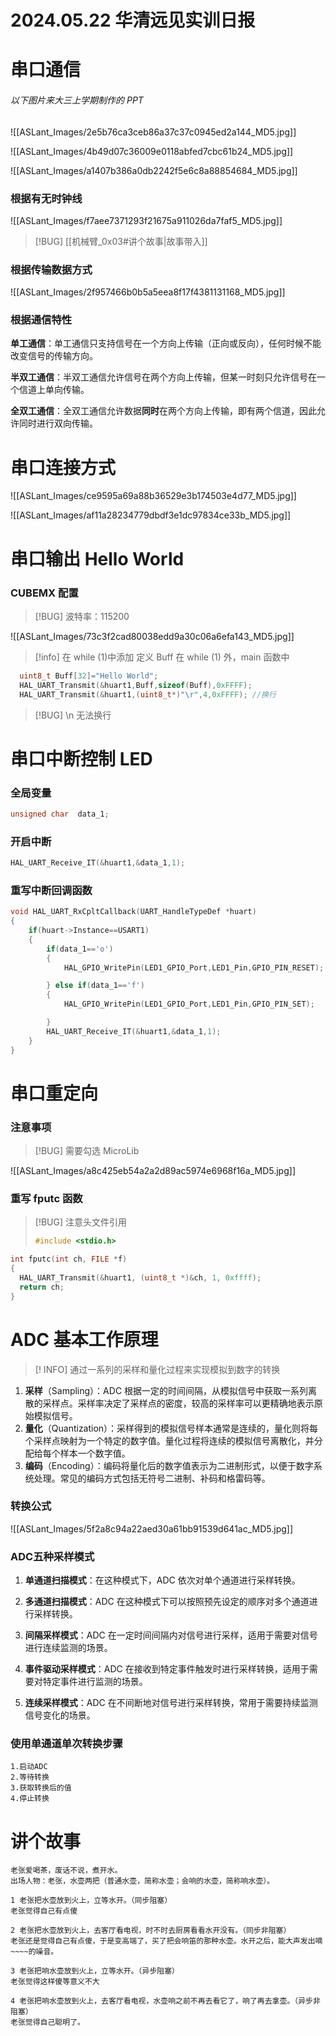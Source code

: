 # 2024.05.22 华清远见实训日报
# 串口通信
###### 以下图片来大三上学期制作的 PPT
![[ASLant_Images/2e5b76ca3ceb86a37c37c0945ed2a144_MD5.jpg]]

![[ASLant_Images/4b49d07c36009e0118abfed7cbc61b24_MD5.jpg]]

![[ASLant_Images/a1407b386a0db2242f5e6c8a88854684_MD5.jpg]]
### 根据有无时钟线
![[ASLant_Images/f7aee7371293f21675a911026da7faf5_MD5.jpg]]

> [!BUG] [[机械臂_0x03#讲个故事|故事带入]]

### 根据传输数据方式
![[ASLant_Images/2f957466b0b5a5eea8f17f4381131168_MD5.jpg]]

### 根据通信特性

**单工通信**：单工通信只支持信号在一个方向上传输（正向或反向），任何时候不能改变信号的传输方向。

**半双工通信**：半双工通信允许信号在两个方向上传输，但某一时刻只允许信号在一个信道上单向传输。

**全双工通信**：全双工通信允许数据**同时**在两个方向上传输，即有两个信道，因此允许同时进行双向传输。

# 串口连接方式

![[ASLant_Images/ce9595a69a88b36529e3b174503e4d77_MD5.jpg]]

![[ASLant_Images/af11a28234779dbdf3e1dc97834ce33b_MD5.jpg]]

# 串口输出 Hello World

### CUBEMX 配置

> [!BUG] 波特率：115200

![[ASLant_Images/73c3f2cad80038edd9a30c06a6efa143_MD5.jpg]]

> [!info] 在 while (1)中添加
> 定义 Buff 在 while (1) 外，main 函数中

```c
  uint8_t Buff[32]="Hello World";
  HAL_UART_Transmit(&huart1,Buff,sizeof(Buff),0xFFFF);
  HAL_UART_Transmit(&huart1,(uint8_t*)"\r",4,0xFFFF); //换行
```

> [!BUG]  \\n 无法换行
 
# 串口中断控制 LED

### 全局变量
```c
unsigned char  data_1;
```
### 开启中断
```c
HAL_UART_Receive_IT(&huart1,&data_1,1);
```

### 重写中断回调函数
```c
void HAL_UART_RxCpltCallback(UART_HandleTypeDef *huart)
{
    if(huart->Instance==USART1)
    {
        if(data_1=='o')
        {
            HAL_GPIO_WritePin(LED1_GPIO_Port,LED1_Pin,GPIO_PIN_RESET);

        } else if(data_1=='f')
        {
            HAL_GPIO_WritePin(LED1_GPIO_Port,LED1_Pin,GPIO_PIN_SET);

        }
        HAL_UART_Receive_IT(&huart1,&data_1,1);
    }
}
```

# 串口重定向

### 注意事项

> [!BUG] 需要勾选 MicroLib

![[ASLant_Images/a8c425eb54a2a2d89ac5974e6968f16a_MD5.jpg]]

### 重写 fputc 函数

> [!BUG] 注意头文件引用
> ```c
> #include <stdio.h>
> ```

```c
int fputc(int ch, FILE *f)
{
  HAL_UART_Transmit(&huart1, (uint8_t *)&ch, 1, 0xffff);
  return ch;
}
```

# ADC 基本工作原理

> [! INFO] 通过一系列的采样和量化过程来实现模拟到数字的转换

1. **采样**（Sampling）：ADC 根据一定的时间间隔，从模拟信号中获取一系列离散的采样点。采样率决定了采样点的密度，较高的采样率可以更精确地表示原始模拟信号。
2. **量化**（Quantization）：采样得到的模拟信号样本通常是连续的，量化则将每个采样点映射为一个特定的数字值。量化过程将连续的模拟信号离散化，并分配给每个样本一个数字值。
3. **编码**（Encoding）：编码将量化后的数字值表示为二进制形式，以便于数字系统处理。常见的编码方式包括无符号二进制、补码和格雷码等。

### 转换公式

![[ASLant_Images/5f2a8c94a22aed30a61bb91539d641ac_MD5.jpg]]

### ADC五种采样模式

1. **单通道扫描模式**：在这种模式下，ADC 依次对单个通道进行采样转换。

2. **多通道扫描模式**：ADC 在这种模式下可以按照预先设定的顺序对多个通道进行采样转换。

3. **间隔采样模式**：ADC 在一定时间间隔内对信号进行采样，适用于需要对信号进行连续监测的场景。

4. **事件驱动采样模式**：ADC 在接收到特定事件触发时进行采样转换，适用于需要对特定事件进行监测的场景。

5. **连续采样模式**：ADC 在不间断地对信号进行采样转换，常用于需要持续监测信号变化的场景。

### 使用单通道单次转换步骤

```text
1.启动ADC
2.等待转换
3.获取转换后的值
4.停止转换
```



















































# 讲个故事
```text
老张爱喝茶，废话不说，煮开水。
出场人物：老张，水壶两把（普通水壶，简称水壶；会响的水壶，简称响水壶）。

1 老张把水壶放到火上，立等水开。（同步阻塞）
老张觉得自己有点傻

2 老张把水壶放到火上，去客厅看电视，时不时去厨房看看水开没有。（同步非阻塞）
老张还是觉得自己有点傻，于是变高端了，买了把会响笛的那种水壶。水开之后，能大声发出嘀~~~~的噪音。

3 老张把响水壶放到火上，立等水开。（异步阻塞）
老张觉得这样傻等意义不大

4 老张把响水壶放到火上，去客厅看电视，水壶响之前不再去看它了，响了再去拿壶。（异步非阻塞）
老张觉得自己聪明了。
```

